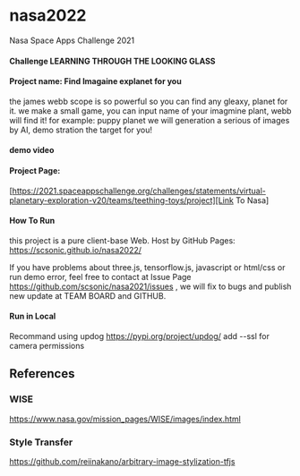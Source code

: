 # nasa2022




Nasa Space Apps Challenge 2021
#### Challenge LEARNING THROUGH THE LOOKING GLASS

#### Project name: Find Imagaine explanet for you 
the james webb scope is so powerful so you can find any gleaxy, planet for it.
we make a small game, you can input name of your imagmine plant, webb will find it!
for example: puppy planet
we will generation a serious of images by AI, demo stration the target for you!

#### demo video



#### Project Page:
[https://2021.spaceappschallenge.org/challenges/statements/virtual-planetary-exploration-v20/teams/teething-toys/project][Link To Nasa]


#### How To Run
this project is a pure client-base Web.
Host by GitHub Pages: https://scsonic.github.io/nasa2022/ 

If you have problems about three.js, tensorflow.js, javascript or html/css or run demo error, feel free to contact at Issue Page https://github.com/scsonic/nasa2021/issues , we will fix to bugs and publish new update at TEAM BOARD and GITHUB.

 
#### Run in Local
Recommand using updog https://pypi.org/project/updog/
add --ssl for camera permissions

[Youtube Video]: https://youtu.be/JQYQx5wINXM
[Link To Nasa]: https://2021.spaceappschallenge.org/challenges/statements/virtual-planetary-exploration-v20/teams/teething-toys/project



## References


### WISE 
https://www.nasa.gov/mission_pages/WISE/images/index.html

### Style Transfer
https://github.com/reiinakano/arbitrary-image-stylization-tfjs
